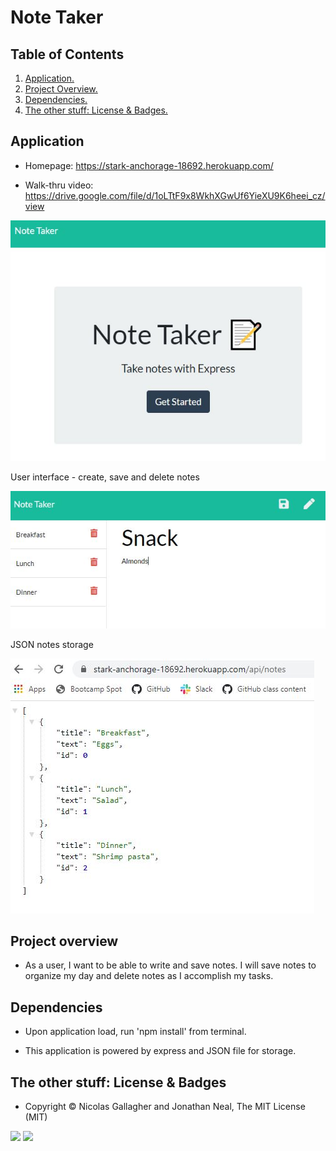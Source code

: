 # Note Taker

## Table of Contents
1. [ Application. ](#application)
2. [ Project Overview. ](#overview)
3. [ Dependencies. ](#depend)
4. [ The other stuff: License & Badges. ](#streetcred)


<a name="application"></a>
## Application

* Homepage: https://stark-anchorage-18692.herokuapp.com/

* Walk-thru video: https://drive.google.com/file/d/1oLTtF9x8WkhXGwUf6YieXU9K6heei_cz/view

![Homepage image1](https://github.com/stefanieklogan/Homework11NoteTaker/blob/main/public/assets/photos/index.JPG)

User interface - create, save and delete notes

![Notes image1](https://github.com/stefanieklogan/Homework11NoteTaker/blob/main/public/assets/photos/notes.JPG)

JSON notes storage

![Notes image2](https://github.com/stefanieklogan/Homework11NoteTaker/blob/main/public/assets/photos/apiNotes.JPG)

<a name="overview"></a>
## Project overview

* As a user, I want to be able to write and save notes. I will save notes to organize my day and delete notes as I accomplish my tasks.

<a name="depend"></a>
## Dependencies

* Upon application load, run 'npm install' from terminal.

* This application is powered by express and JSON file for storage.

<a name="streetcred"></a>
## The other stuff: License & Badges

* Copyright © Nicolas Gallagher and Jonathan Neal, The MIT License (MIT)

<img src="https://img.shields.io/badge/node_JS%20-%231572B6.svg?&style=for-the-badge&logo=nodeJS3&logoColor=white"/>

<img src="https://img.shields.io/badge/html5%20-%23E34F26.svg?&style=for-the-badge&logo=html5&logoColor=white"/>


